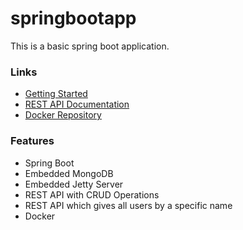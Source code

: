 # springbootapp
This is a basic spring boot application.

### Links
- [Getting Started](https://github.com/robinsadeghpour/springbootapp/wiki/Getting-Started)
- [REST API Documentation](https://github.com/robinsadeghpour/springbootapp/wiki/REST-API-Documentation)
- [Docker Repository]()

### Features 
- Spring Boot
- Embedded MongoDB
- Embedded Jetty Server
- REST API with CRUD Operations
- REST API which gives all users by a specific name
- Docker
